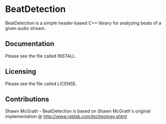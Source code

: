 BeatDetection
=============

BeatDetection is a simple header-based C++ library for analyzing beats of a given audio stream.

Documentation
-------------

Please see the file called INSTALL.

Licensing
---------

Please see the file called LICENSE.

Contributions
-------------

Shawn McGrath - BeatDetection is based on Shawn McGrath's original implementation @ http://www.rsblsb.com/technology.shtml
